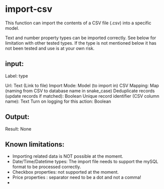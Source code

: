 # import-csv

This function can import the contents of a CSV file (.csv) into a specific model.

Text and number property types can be imported correctly.
See below for limitation with other tested types. If the type is not mentioned below it has not been tested and use is at your own risk.


## input:

Label: type

Url: Text (Link to file)
Import Mode: Model (to import in)
CSV Mapping: Map (naming from CSV to database name in snake_case)
Deduplicate records (update records if matched): Boolean
Unique record identifier (CSV column name): Text
Turn on logging for this action: Boolean

## Output:

Result: None

## Known limitations:

- Importing related data is NOT possible at the moment.
- Date/Time/Datetime types: The import file needs to support the mySQL format to be processed correctly.
- Checkbox properties: not supported at the moment.
- Price properties : separator need to be a dot and not a comma!
- 


